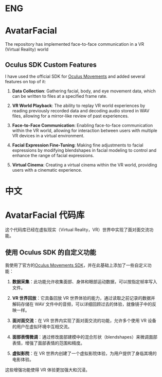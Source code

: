 # ENG
# AvatarFacial
The repository has implemented face-to-face communication in a VR (Virtual Reality) world
## Oculus SDK Custom Features

I have used the official SDK for [Oculus Movements](https://github.com/oculus-samples/Unity-Movement) and added several features on top of it:

1. **Data Collection**: Gathering facial, body, and eye movement data, which can be written to files at a specified frame rate.

2. **VR World Playback**: The ability to replay VR world experiences by reading previously recorded data and decoding audio stored in WAV files, allowing for a mirror-like review of past experiences.

3. **Face-to-Face Communication**: Enabling face-to-face communication within the VR world, allowing for interaction between users with multiple VR devices in a virtual environment.

4. **Facial Expression Fine-Tuning**: Making fine adjustments to facial expressions by modifying blendshapes in facial modeling to control and enhance the range of facial expressions.

5. **Virtual Cinema**: Creating a virtual cinema within the VR world, providing users with a cinematic experience.
# 中文
# AvatarFacial 代码库

这个代码库已经在虚拟现实（Virtual Reality，VR）世界中实现了面对面交流功能。

## 使用 Oculus SDK 的自定义功能

我使用了官方的[Oculus Movements SDK](https://github.com/oculus-samples/Unity-Movement)，并在此基础上添加了一些自定义功能：

1. **数据采集**：此功能允许收集面部、身体和眼部运动数据，可以按指定帧率写入文件。

2. **VR 世界回放**：它具备回放 VR 世界体验的能力，通过读取之前记录的数据并解码存储在 WAV 文件中的音频，可以详细回顾过去的体验，就像镜子中的反映一样。

3. **面对面交流**：在 VR 世界内实现了面对面交流的功能，允许多个使用 VR 设备的用户在虚拟环境中互相交流。

4. **面部表情微调**：通过修改面部建模中的混合形状（blendshapes）来微调面部表情，增强了面部表情的范围和精度。

5. **虚拟影院**：在 VR 世界内创建了一个虚拟影院体验，为用户提供了身临其境的电影体验。

这些增强功能使得 VR 体验更加强大和沉浸。

